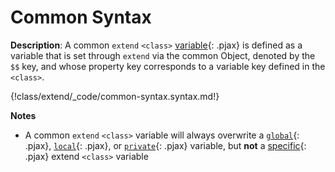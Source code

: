 # Common Syntax

__Description__: A common `extend` `<class>` [variable](./../variable/general.md){: .pjax} is defined as a variable that is set through `extend` via the common Object, denoted by the `$$` key, and whose property key corresponds to a variable key defined in the `<class>`.

{!class/extend/_code/common-syntax.syntax.md!}

__Notes__

+ A common `extend` `<class>` variable will always overwrite a [`global`](./../class/variable.md#global-variable){: .pjax}, [`local`](./../class/variable.md#local-variable){: .pjax}, or [`private`](./../class/variable.md#private-variable){: .pjax} variable, but __not__ a [specific](./../class/extend.md#specific){: .pjax} extend `<class>` variable

<div class="cf"></div>
<div class="end"></div>

